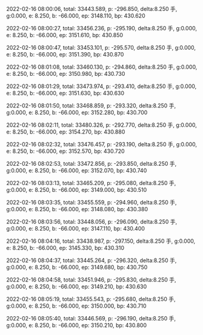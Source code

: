 2022-02-16 08:00:06, total: 33443.589, p: -296.850, delta:8.250 手, g:0.000, e: 8.250, b: -66.000, ep: 3148.110, bp: 430.620

2022-02-16 08:00:27, total: 33456.236, p: -295.190, delta:8.250 手, g:0.000, e: 8.250, b: -66.000, ep: 3151.610, bp: 430.850

2022-02-16 08:00:47, total: 33453.101, p: -295.570, delta:8.250 手, g:0.000, e: 8.250, b: -66.000, ep: 3151.390, bp: 430.870

2022-02-16 08:01:08, total: 33460.130, p: -294.860, delta:8.250 手, g:0.000, e: 8.250, b: -66.000, ep: 3150.980, bp: 430.730

2022-02-16 08:01:29, total: 33473.974, p: -293.410, delta:8.250 手, g:0.000, e: 8.250, b: -66.000, ep: 3151.630, bp: 430.630

2022-02-16 08:01:50, total: 33468.859, p: -293.320, delta:8.250 手, g:0.000, e: 8.250, b: -66.000, ep: 3152.280, bp: 430.700

2022-02-16 08:02:11, total: 33480.326, p: -292.770, delta:8.250 手, g:0.000, e: 8.250, b: -66.000, ep: 3154.270, bp: 430.880

2022-02-16 08:02:32, total: 33476.457, p: -293.190, delta:8.250 手, g:0.000, e: 8.250, b: -66.000, ep: 3152.570, bp: 430.720

2022-02-16 08:02:53, total: 33472.856, p: -293.850, delta:8.250 手, g:0.000, e: 8.250, b: -66.000, ep: 3152.070, bp: 430.740

2022-02-16 08:03:13, total: 33465.209, p: -295.080, delta:8.250 手, g:0.000, e: 8.250, b: -66.000, ep: 3149.000, bp: 430.510

2022-02-16 08:03:35, total: 33455.559, p: -294.960, delta:8.250 手, g:0.000, e: 8.250, b: -66.000, ep: 3148.080, bp: 430.380

2022-02-16 08:03:56, total: 33448.056, p: -296.090, delta:8.250 手, g:0.000, e: 8.250, b: -66.000, ep: 3147.110, bp: 430.400

2022-02-16 08:04:16, total: 33438.987, p: -297.150, delta:8.250 手, g:0.000, e: 8.250, b: -66.000, ep: 3145.330, bp: 430.310

2022-02-16 08:04:37, total: 33445.264, p: -296.320, delta:8.250 手, g:0.000, e: 8.250, b: -66.000, ep: 3149.680, bp: 430.750

2022-02-16 08:04:58, total: 33451.946, p: -295.830, delta:8.250 手, g:0.000, e: 8.250, b: -66.000, ep: 3149.210, bp: 430.630

2022-02-16 08:05:19, total: 33455.543, p: -295.680, delta:8.250 手, g:0.000, e: 8.250, b: -66.000, ep: 3150.000, bp: 430.710

2022-02-16 08:05:40, total: 33446.569, p: -296.190, delta:8.250 手, g:0.000, e: 8.250, b: -66.000, ep: 3150.210, bp: 430.800